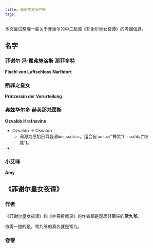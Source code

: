 ```yaml
---
title: 菲谢尔零设考据
tags:
---
```


本文尝试整理一些关于菲谢尔的中二起源《菲谢尔皇女夜谭》的考据信息。

## 名字

### 菲谢尔·冯·露弗施洛斯·那菲多特

**Fischl von Luftschloss Narfidort**



### 断罪之皇女

**Prinzessin der Verurteilung**


### 奥兹华尔多·赫芙那梵茵斯

**Ozvaldo Hrafnavins**

- Ozvaldo -> Osvaldo
  - 词源为原始日耳曼语`Ansuwaldaz`。组合自 `ansuz`(“神灵”) + `waldą`(“权威”)。
- 



### 小艾咪

**Amy**



## 《菲谢尔皇女夜谭》

### 作者

《菲谢尔皇女夜谭》和《神霄折戟录》的作者都是现居轻策庄的**常九爷**。

值得一提的是，常九爷的真名就是常九。



### 卷零


